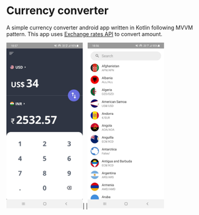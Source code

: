 # Currency converter
A simple currency converter android app written in Kotlin following MVVM pattern.
This app uses <a href="https://exchangeratesapi.io">Exchange rates API</a> to convert amount.

<img src="screenshots/Screenshot_01.jpeg?raw=true" width="200">|   |<img src="screenshots/Screenshot_02.jpeg?raw=true" width="200">
